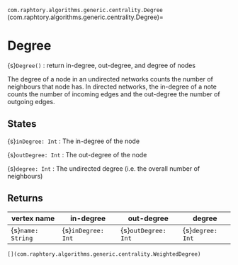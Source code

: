 `com.raphtory.algorithms.generic.centrality.Degree`
(com.raphtory.algorithms.generic.centrality.Degree)=
# Degree

{s}`Degree()`
 : return in-degree, out-degree, and degree of nodes

The degree of a node in an undirected networks counts the number of neighbours that
node has. In directed networks, the in-degree of a note counts the number of incoming edges and the
out-degree the number of outgoing edges.

## States

 {s}`inDegree: Int`
   : The in-degree of the node

 {s}`outDegree: Int`
   : The out-degree of the node

 {s}`degree: Int`
   : The undirected degree (i.e. the overall number of neighbours)

## Returns

 | vertex name       | in-degree          | out-degree          | degree           |
 | ----------------- | ------------------ | ------------------- | ---------------- |
 | {s}`name: String` | {s}`inDegree: Int` | {s}`outDegree: Int` | {s}`degree: Int` |

```{seealso}
[](com.raphtory.algorithms.generic.centrality.WeightedDegree)
```